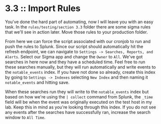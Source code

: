# 3.3 :: Import Rules

You've done the hard part of automating, now I will leave you with an easy task. In the `rules/testing/section 3.3` folder there are some sigma rules that we'll see in action later. Move those rules to your production folder.

From here we can force the script associated with our cronjob to run and push the rules to Splunk. Since our script should automatically hit the refresh endpoint, we can navigate to `Settings -> Searches, Reports, and Alerts`. Select our Sigma app and change the `Owner` to `All`. We've got searches in here now and they have a scheduled time. Feel free to run these searches manually, but they will run automatically and write events to the `notable_events` index. If you have not done so already, create this index by going to `Settings -> Indexes` selecting `New Index` and then naming it `notable_events` and hitting save.

When these searches run they will write to the `notable_events` index but based on how we're using the `| collect` command from Splunk, the `_time` field will be when the event was originally executed on the test host in my lab. Keep this in mind as you're looking through this index. If you do not see any events after the searches have successfully ran, increase the search window to `All Time`.
